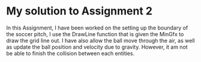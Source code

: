 # My solution to Assignment 2
In this Assignment, I have been worked on the setting up the boundary of the soccer pitch, I use the DrawLine function that is given the MinGfx to draw the grid line out. I have also allow the ball move through the air, as well as update the ball position and velocity due to gravity. However, it am not be able to finish the collision between each entities.
